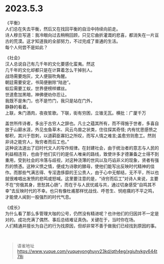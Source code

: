 # 2023.5.3
《平衡》  
人们总在失去平衡，然后又在找回平衡的自洽中持续向前走。  
诗人穆旦写道：我冷眼向过去稍稍回顾，只见它曲折灌溉的悲喜，都消失在一片亘古的荒漠。这才知道我的全部努力，不过完成了普通的生活。  
每个人何尝不是如此？

《社会》  
汉人总说自己有几千年的文化要感化蛮夷。然这  
几千年的文化却都只是在计算着怎么干掉别人。  
战场需要炮灰，文人便鼓吹角醒。  
朝廷需要安定，书简便删除“陆逊”。  
蚁后需要工蚁，世界便榜样螺丝。  
世道愈加黑暗，神佛便劝你忍让。  
我既不是朱门，也不是竹门，我只是站在门外，  
静静的看着。  
上联，朱门酒肉，夜夜笙歌。下联，街有穷困，立锥无瓦。横批：广厦千万

盖世所传诗者，多出于古穷人之辞也。凡士之蕴其所有，而不得施于世者，多喜自放于山巅水涯，外见虫鱼草木、风云鸟兽之状类，住往探其奇怪; 内有忧思感愤之郁积，其兴于怨刺，以道羁臣寡妇之所叹，而写人情之难言;盖愈穷则愈工。然则非诗之能穷人，殆穷者而后工也。”  
这种说法道出了旧时代文人的写作规律。在封建社会，由于统治者的意志与人民的利益相违背，也由于他们实行的是任人唯亲的路线，致使许多才德兼备之士得不到重用，受到社会的冷落与歧视，对这种浇薄的世风以及巧谄非义的现象，贤者有强烈的愤憑。这种义愤之情，便成为诗歌的酵母，使他们能写出反映时代精神的佳作。而那些气满志得、专淫逸侈靡的王公贵人，由于心中无郁结，无不平，所以也就很难唱出发愤的悲鸣或怒喊。这里要注意的是，“诗穷而后工”对诗人来说，主要不在“穷俄其身，思愁其心肠”，而在于与人民忧戚与共，通过切身感受“自鸣其不幸”去反映时代的不幸。也只有像杜甫那样忧战伐、呼苍生、悯疮痍的不平之鸣，才能使人闻到一股强烈的时代气息。

《成长》  
为什么看了那么多管理大咖的公号，仍然没有精进呢？也许他们的归因并不一定是对的。成功充满了偶然、事后总结难证真伪。关键在于，当时你在场。  
人们精通并擅长为自己的行为找原因，但却非常不善于做我们已经找到原因的事。

<br>
  
> 语雀地址 https://www.yuque.com/yuqueyonghuyv23kd/qth4eg/xgiuhvkgv644t78i